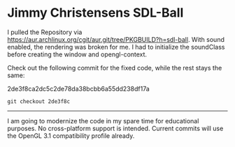 # Jimmy Christensens SDL-Ball

I pulled the Repository via <https://aur.archlinux.org/cgit/aur.git/tree/PKGBUILD?h=sdl-ball>.
With sound enabled, the rendering was broken for me.
I had to initialize the soundClass before creating the window and opengl-context.

Check out the following commit for the fixed code, while the rest stays the same:

2de3f8ca2dc5c2de78da38bcbb6a55dd238df17a

`git checkout 2de3f8c`

___

I am going to modernize the code in my spare time for educational purposes.
No cross-platform support is intended. Current commits will use the OpenGL 3.1 compatibility profile already.
